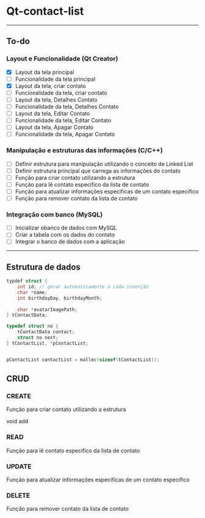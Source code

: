 # Qt-contact-list

---

## To-do

### Layout e Funcionalidade (Qt Creator)

- [x] Layout da tela principal
- [ ] Funcionalidade da tela principal
- [x] Layout da tela, criar contato
- [ ] Funcionalidade da tela, criar contato
- [ ] Layout da tela, Detalhes Contato
- [ ] Funcionalidade da tela, Detalhes Contato
- [ ] Layout da tela, Editar Contato
- [ ] Funcionalidade da tela, Editar Contato
- [ ] Layout da tela, Apagar Contato
- [ ] Funcionalidade da tela, Apagar Contato

### Manipulação e estruturas das informações (C/C++)

- [ ] Definir estrutura para manipulação utilizando o conceito de Linked List 
- [ ] Definir estrutura principal que carrega as informações do contato
- [ ] Função para criar contato utilizando a estrutura
- [ ] Função para lê contato especifico da lista de contato
- [ ] Função para atualizar informações especificas de um contato especifico
- [ ] Função para remover contato da lista de contato

### Integração com banco (MySQL)

- [ ] Inicializar obanco de dados com MySQL
- [ ] Criar a tabela com os dados do contato
- [ ] Integrar o banco de dados com a aplicação

---

<!-- Create struct with linked list -->

## Estrutura de dados

```c
typdef struct {
    int id; // gerar automaticamente a cada inserção
	char *name;
	int birthdayDay, birthdayMonth;
	
	char *avatarImagePath;
} tContactData;

typedef struct no {
    tContactData contact;
    struct no next;
} tContactList, *pContactList;


pContactList contactList = malloc(sizeof(tContactList));

```

<!-- Insertion of elements based on algorithm by insertion -->

## CRUD

### CREATE
Função para criar contato utilizando a estrutura

void add

### READ
Função para lê contato especifico da lista de contato

### UPDATE
Função para atualizar informações especificas de um contato especifico

### DELETE
Função para remover contato da lista de contato
